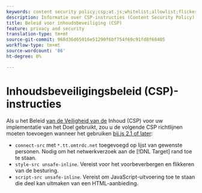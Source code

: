 ```yaml
---
keywords: content security policy;csp;at.js;whitelist;allowlist;flicker;pre-hide;pre-hiding;prehiding
description: Informatie over CSP-instructies (Content Security Policy) die u moet toevoegen wanneer u Adobe Target at.js 2.1 of hoger gebruikt.
title: Beleid voor inhoudsbeveiliging (CSP)
feature: privacy and security
translation-type: tm+mt
source-git-commit: 968d36d65016e51290f6bf754f69c91fd8f68405
workflow-type: tm+mt
source-wordcount: '86'
ht-degree: 0%

---
```



# Inhoudsbeveiligingsbeleid (CSP)-instructies

Als u het Beleid [van de Veiligheid van de](https://en.wikipedia.org/wiki/Content_Security_Policy) Inhoud (CSP) voor uw implementatie van het Doel gebruikt, zou u de volgende CSP richtlijnen moeten toevoegen wanneer het gebruiken [bij.js 2.1 of later](/help/c-implementing-target/c-implementing-target-for-client-side-web/target-atjs-versions.md):

* `connect-src` met `*.tt.omtrdc.net` toegevoegd op lijst van gewenste personen. Nodig om het netwerkverzoek aan de [!DNL Target] rand toe te staan.
* `style-src unsafe-inline`. Vereist voor het voorbeverbergen en flikkeren van de besturing.
* `script-src unsafe-inline`.  Vereist om JavaScript-uitvoering toe te staan die deel kan uitmaken van een HTML-aanbieding.
